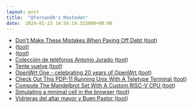 ```yaml
---
layout: post
title:  "@fernand0's Mastodon"
date:  2024-01-23 14:50:19.323000+00:00
---
```

*  [Don't Make These Mistakes When Paying Off Debt ](https://lifehacker.com/money/mistakes-to-avoid-when-paying-off-deb) ([toot](https://mastodon.social/@fernand0/111805819734710738))
*  [ ](https://mastodon.social/@macosas) ([toot](https://mastodon.social/@fernand0/111805772688292713))
*  [ ](https://mastodon.social/users/fernand0/statuses/111805771991267823/activity) ([toot](https://mastodon.social/users/fernand0/statuses/111805771991267823/activity))
*  [Colección de teléfonos Antonio Jurado ](https://historiatelefonia.com/2024/01/20/coleccion-de-telefonos-antonio-jurado) ([toot](https://mastodon.social/@fernand0/111805706167575861))
*  [Tente vuelve ](https://construclonica.wordpress.com/2021/07/19/tente-vuelve) ([toot](https://mastodon.social/@fernand0/111805584011766073))
*  [OpenWrt One - celebrating 20 years of OpenWrt ](https://forum.openwrt.org/t/openwrt-one-celebrating-20-years-of-openwrt/18368) ([toot](https://mastodon.social/@fernand0/111805452950638797))
*  [Check Out This PDP-11 Running Unix With A Teletype Terminal ](https://hackaday.com/2024/01/16/check-out-this-pdp-11-running-unix-with-a-teletype-terminal) ([toot](https://mastodon.social/@fernand0/111805355912057997))
*  [Compute The Mandelbrot Set With A Custom RISC-V CPU ](https://hackaday.com/2024/01/17/compute-the-mandelbrot-set-with-a-custom-risc-v-cpu) ([toot](https://mastodon.social/@fernand0/111805344418874959))
*  [Simulating a minimal cell in the browser ](https://technistuff.com/posts/simulating-a-minimal-cell) ([toot](https://mastodon.social/@fernand0/111805116468957690))
*  [Vidrieras del altar mayor y Buen Pastor ](https://www.flickr.com/photos/fernand0/53476677887) ([toot](https://mastodon.social/@fernand0/111805030346463392))
